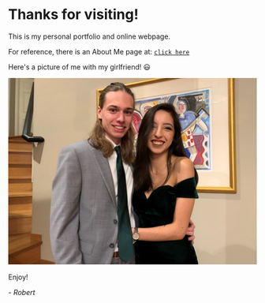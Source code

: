# Thanks for visiting!
This is my personal portfolio and online webpage.

For reference, there is an About Me page at: [`click here`](about.md)

Here's a picture of me with my girlfriend! :smiley:

![Rob_Janai](Rob_Janai.jpg)

Enjoy!

*- Robert*
